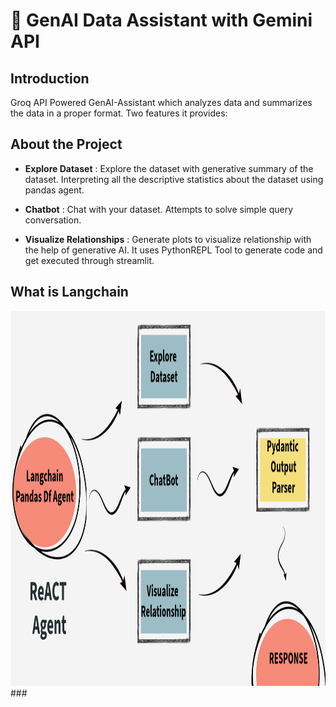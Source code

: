 # 🤖 GenAI Data Assistant with Gemini API

## Introduction
Groq API Powered GenAI-Assistant which analyzes data and summarizes the data in a proper format. Two features it provides:


## About the Project

- **Explore Dataset** : Explore the dataset with generative summary of the dataset. Interpreting all the descriptive statistics about the dataset using pandas agent.

- **Chatbot** : Chat with your dataset. Attempts to solve simple query conversation.

- **Visualize Relationships** : Generate plots to visualize relationship with the help of generative AI. It uses PythonREPL Tool to generate code and get executed through streamlit.


## What is Langchain

<img src="flow.png" width="1200" height="600">
###
